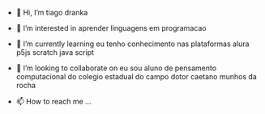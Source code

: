 - 👋 Hi, I’m tiago dranka
- 👀 I’m interested in aprender linguagens em programacao 
- 🌱 I’m currently learning eu tenho conhecimento nas plataformas alura p5js scratch java script
- 💞️ I’m looking to collaborate on eu sou aluno de pensamento computacional do colegio estadual do campo dotor caetano munhos da rocha 

- 📫 How to reach me ...

<!---
tiagomaranhao12/tiagomaranhao12 is a ✨ special ✨ repository because its `README.md` (this file) appears on your GitHub profile.
You can click the Preview link to take a look at your changes.
--->
